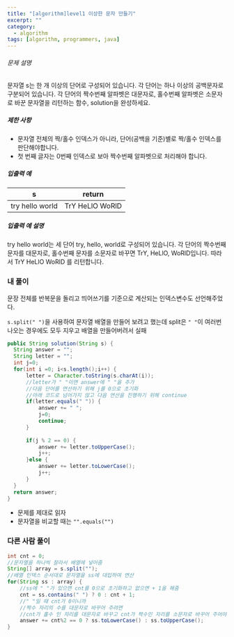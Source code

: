 ```yaml
---
title: "[algorithm]level1 이상한 문자 만들기"
excerpt: ""
category:
  - algorithm 
tags: [algorithm, programmers, java]
---
```


###### 문제 설명

문자열 s는 한 개 이상의 단어로 구성되어 있습니다. 각 단어는 하나 이상의 공백문자로 구분되어 있습니다. 각 단어의 짝수번째 알파벳은 대문자로, 홀수번째 알파벳은 소문자로 바꾼 문자열을 리턴하는 함수, solution을 완성하세요.

##### 제한 사항

- 문자열 전체의 짝/홀수 인덱스가 아니라, 단어(공백을 기준)별로 짝/홀수 인덱스를 판단해야합니다.
- 첫 번째 글자는 0번째 인덱스로 보아 짝수번째 알파벳으로 처리해야 합니다.

##### 입출력 예

| s               | return          |
| --------------- | --------------- |
| try hello world | TrY HeLlO WoRlD |

##### 입출력 예 설명

try hello world는 세 단어 try, hello, world로 구성되어 있습니다. 각 단어의 짝수번째 문자를 대문자로, 홀수번째 문자를 소문자로 바꾸면 TrY, HeLlO, WoRlD입니다. 따라서 TrY HeLlO WoRlD 를 리턴합니다.

### 내 풀이

문장 전체를 반복문을 돌리고 띄어쓰기를 기준으로 계산되는 인덱스변수도 선언해주었다.

```s.split(" ")```을 사용하여 문자열 배열을 만들어 보려고 했는데 split은 ```" "```이 여러번 나오는 경우에도 모두 지우고 배열을 만들어버려서 실패

```java
public String solution(String s) {
  String answer = "";
  String letter = "";
  int j=0;
  for(int i =0; i<s.length();i++) {
	  letter = Character.toString(s.charAt(i));
	  //letter가 " "이면 answer에 " "을 추가
      //다음 단어를 연산하기 위해 j를 0으로 초기화
      //아래 코드로 넘어가지 않고 다음 연산을 진행하기 위해 continue
      if(letter.equals(" ")) {
		  answer += " ";
		  j=0;
		  continue;
	  }
	  
	  if(j % 2 == 0) {
		  answer += letter.toUpperCase();
		  j++;
	  }else {
		  answer += letter.toLowerCase();
		  j++;
	  }
  }
  return answer;
}
```
- 문제를 제대로 읽자
- 문자열을 비교할 때는 ```"".equals("")```



### 다른 사람 풀이

```java
int cnt = 0;
//문자열을 하나씩 잘라서 배열에 넣어줌
String[] array = s.split("");
//배열 인덱스 순서대로 문자열을 ss에 대입하여 연산
for(String ss : array) {
    //ss에 " "가 있으면 cnt를 0으로 초기화하고 없으면 + 1을 해줌
    cnt = ss.contains(" ") ? 0 : cnt + 1;
    //" "일 때 cnt가 0이니까
    //짝수 자리의 수를 대문자로 바꾸어 주려면
    //cnt가 홀수 인 자리를 대문자로 바꾸고 cnt가 짝수인 자리를 소문자로 바꾸어 주어야한다.
    answer += cnt%2 == 0 ? ss.toLowerCase() : ss.toUpperCase(); 
}
```

